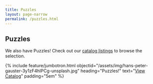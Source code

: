 ```yaml
---
title: Puzzles
layout: page-narrow
permalink: /puzzles.html
---
```


## Puzzles

We also have Puzzles! 
Check out our [catalog listings](https://alliance-uidaho.primo.exlibrisgroup.com/discovery/search?query=title,exact,puzzle&tab=Everything&search_scope=DN_and_CI&vid=01ALLIANCE_UID:UID&offset=0&facet=rtype,include,realia,lk&facet=tlevel,include,available_p,lk) to browse the selection. 

{% include feature/jumbotron.html objectid="/assets/img/hans-peter-gauster-3y1zF4hIPCg-unsplash.jpg" heading="Puzzles!" text="<a href='https://alliance-uidaho.primo.exlibrisgroup.com/discovery/search?query=title,exact,puzzle&tab=Everything&search_scope=DN_and_CI&vid=01ALLIANCE_UID:UID&offset=0&facet=rtype,include,realia,lk&facet=tlevel,include,available_p,lk' class='btn btn-lg btn-success'>View Catalog</a>" padding="5em" %}
